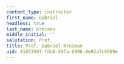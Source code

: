 ```yaml
---
content_type: instructor
first_name: Gabriel
headless: true
last_name: Kreiman
middle_initial: ''
salutation: Prof.
title: Prof. Gabriel Kreiman
uid: 41653597-fda0-59fa-6896-8e92a7c6659e
---
```

